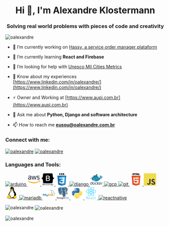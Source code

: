 <h1 align="center">Hi 👋, I'm Alexandre Klostermann</h1>
<h3 align="center">Solving real world problems with pieces of code and creativity</h3>

<p align="left"> <img src="https://komarev.com/ghpvc/?username=oalexandre&label=Profile%20views&color=0e75b6&style=flat" alt="oalexandre" /> </p>

- 🔭 I’m currently working on [Hassy, a service order manager plataform](https://www.hassy.com.br)

- 🌱 I’m currently learning **React and Firebase**

- 🤝 I’m looking for help with [Unesco Mil Cities Metrics](https://www.unesco.org/en/media-information-literacy/mil-cities#:~:text=The%20%E2%80%9CMIL%20Cities%E2%80%9D%20initiative%20is%20designed%20to%20build%20bridges%20between,and%20MIL%2Drelated%20NGOs%20and)

- 📄 Know about my experiences [https://www.linkedin.com/in/oalexandre/](https://www.linkedin.com/in/oalexandre/)

- ⚡ Owner and Working at [https://www.aupi.com.br](https://www.aupi.com.br)

- 💬 Ask me about **Python, Django and software architecture**

- 📫 How to reach me **eusou@oalexandre.com.br**

<h3 align="left">Connect with me:</h3>
<p align="left">
<a href="https://twitter.com/oalexandre" target="blank"><img align="center" src="https://raw.githubusercontent.com/rahuldkjain/github-profile-readme-generator/master/src/images/icons/Social/twitter.svg" alt="oalexandre" height="30" width="40" /></a>
<a href="https://linkedin.com/in/oalexandre" target="blank"><img align="center" src="https://raw.githubusercontent.com/rahuldkjain/github-profile-readme-generator/master/src/images/icons/Social/linked-in-alt.svg" alt="oalexandre" height="30" width="40" /></a>
</p>

<h3 align="left">Languages and Tools:</h3>
<p align="left"> <a href="https://www.arduino.cc/" target="_blank" rel="noreferrer"> <img src="https://cdn.worldvectorlogo.com/logos/arduino-1.svg" alt="arduino" width="40" height="40"/> </a> <a href="https://aws.amazon.com" target="_blank" rel="noreferrer"> <img src="https://raw.githubusercontent.com/devicons/devicon/master/icons/amazonwebservices/amazonwebservices-original-wordmark.svg" alt="aws" width="40" height="40"/> </a> <a href="https://getbootstrap.com" target="_blank" rel="noreferrer"> <img src="https://raw.githubusercontent.com/devicons/devicon/master/icons/bootstrap/bootstrap-plain-wordmark.svg" alt="bootstrap" width="40" height="40"/> </a> <a href="https://www.w3schools.com/css/" target="_blank" rel="noreferrer"> <img src="https://raw.githubusercontent.com/devicons/devicon/master/icons/css3/css3-original-wordmark.svg" alt="css3" width="40" height="40"/> </a> <a href="https://www.djangoproject.com/" target="_blank" rel="noreferrer"> <img src="https://cdn.worldvectorlogo.com/logos/django.svg" alt="django" width="40" height="40"/> </a> <a href="https://www.docker.com/" target="_blank" rel="noreferrer"> <img src="https://raw.githubusercontent.com/devicons/devicon/master/icons/docker/docker-original-wordmark.svg" alt="docker" width="40" height="40"/> </a> <a href="https://cloud.google.com" target="_blank" rel="noreferrer"> <img src="https://www.vectorlogo.zone/logos/google_cloud/google_cloud-icon.svg" alt="gcp" width="40" height="40"/> </a> <a href="https://git-scm.com/" target="_blank" rel="noreferrer"> <img src="https://www.vectorlogo.zone/logos/git-scm/git-scm-icon.svg" alt="git" width="40" height="40"/> </a> <a href="https://www.w3.org/html/" target="_blank" rel="noreferrer"> <img src="https://raw.githubusercontent.com/devicons/devicon/master/icons/html5/html5-original-wordmark.svg" alt="html5" width="40" height="40"/> </a> <a href="https://developer.mozilla.org/en-US/docs/Web/JavaScript" target="_blank" rel="noreferrer"> <img src="https://raw.githubusercontent.com/devicons/devicon/master/icons/javascript/javascript-original.svg" alt="javascript" width="40" height="40"/> </a> <a href="https://www.linux.org/" target="_blank" rel="noreferrer"> <img src="https://raw.githubusercontent.com/devicons/devicon/master/icons/linux/linux-original.svg" alt="linux" width="40" height="40"/> </a> <a href="https://mariadb.org/" target="_blank" rel="noreferrer"> <img src="https://www.vectorlogo.zone/logos/mariadb/mariadb-icon.svg" alt="mariadb" width="40" height="40"/> </a> <a href="https://www.mysql.com/" target="_blank" rel="noreferrer"> <img src="https://raw.githubusercontent.com/devicons/devicon/master/icons/mysql/mysql-original-wordmark.svg" alt="mysql" width="40" height="40"/> </a> <a href="https://www.postgresql.org" target="_blank" rel="noreferrer"> <img src="https://raw.githubusercontent.com/devicons/devicon/master/icons/postgresql/postgresql-original-wordmark.svg" alt="postgresql" width="40" height="40"/> </a> <a href="https://www.python.org" target="_blank" rel="noreferrer"> <img src="https://raw.githubusercontent.com/devicons/devicon/master/icons/python/python-original.svg" alt="python" width="40" height="40"/> </a> <a href="https://reactjs.org/" target="_blank" rel="noreferrer"> <img src="https://raw.githubusercontent.com/devicons/devicon/master/icons/react/react-original-wordmark.svg" alt="react" width="40" height="40"/> </a> <a href="https://reactnative.dev/" target="_blank" rel="noreferrer"> <img src="https://reactnative.dev/img/header_logo.svg" alt="reactnative" width="40" height="40"/> </a> </p>

<p><img align="left" src="https://github-readme-stats.vercel.app/api/top-langs?username=oalexandre&show_icons=true&locale=en&layout=compact" alt="oalexandre" /></p>

<p>&nbsp;<img align="center" src="https://github-readme-stats.vercel.app/api?username=oalexandre&show_icons=true&locale=en" alt="oalexandre" /></p>

<p><img align="center" src="https://github-readme-streak-stats.herokuapp.com/?user=oalexandre&" alt="oalexandre" /></p>
